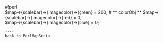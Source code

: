 #!perl                                                         
$map->{scalebar}->{imagecolor}->{green} = 200; # ** colorObj **
$map->{scalebar}->{imagecolor}->{red} = 0;                     
$map->{scalebar}->{imagecolor}->{blue} = 0;                    
```                                                            
----                                                           
back to PerlMapScrip
